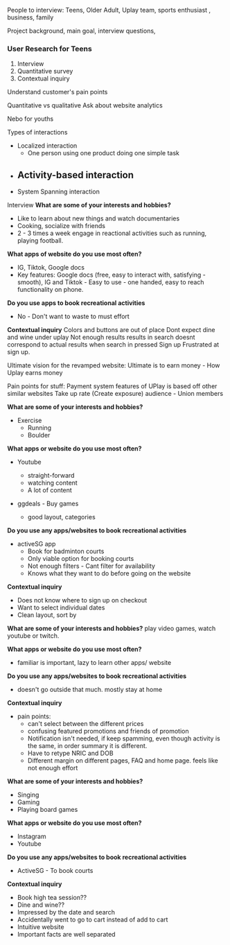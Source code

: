 People to interview:
Teens, Older Adult, Uplay team, sports enthusiast , business, family

Project background, main goal, interview questions, 

### User Research for Teens
1. Interview
2. Quantitative survey
3. Contextual inquiry

Understand customer's pain points

Quantitative vs qualitative
Ask about website analytics 

Nebo for youths


Types of interactions
- Localized interaction
	- One person using one product doing one simple task
- Activity-based interaction
	- 
- System Spanning interaction


Interview 
**What are some of your interests and hobbies?**
- Like to learn about new things and watch documentaries
- Cooking, socialize with friends
- 2 - 3 times a week engage in reactional activities such as running, playing football.

**What apps of website do you use most often?**
- IG, Tiktok, Google docs
- Key features: Google docs (free, easy to interact with, satisfying - smooth), IG and Tiktok - Easy to use - one handed, easy to reach functionality on phone. 

**Do you use apps to book recreational activities**
- No - Don't want to waste to must effort

**Contextual inquiry**
Colors and buttons are out of place
Dont expect dine and wine under uplay
Not enough results
results in search doesnt correspond to actual results when search in pressed
Sign up 
Frustrated at sign up.

Ultimate vision for the revamped website:
Ultimate is to earn money - How Uplay earns money

Pain points for stuff:
Payment system
features of UPlay is based off other similar websites
Take up rate (Create exposure)
audience - Union members

**What are some of your interests and hobbies?**
- Exercise 
	- Running
	- Boulder

**What apps or website do you use most often?**
- Youtube
	- straight-forward
	- watching content
	- A lot of content

- ggdeals - Buy games
	- good layout, categories 

**Do you use any apps/websites to book recreational activities**
- activeSG app
	- Book for badminton courts
	- Only viable option for booking courts
	- Not enough filters - Cant filter for availability
	- Knows what they want to do before going on the website

**Contextual inquiry**
- Does not know where to sign up on checkout
- Want to select individual dates
- Clean layout, sort by


**What are some of your interests and hobbies?**
play video games, watch youtube or twitch.


**What apps or website do you use most often?**
- familiar is important, lazy to learn other apps/ website


**Do you use any apps/websites to book recreational activities**
- doesn't go outside that much. mostly stay at home


**Contextual inquiry**
- pain points:
	- can't select between the different prices
	- confusing featured promotions and friends of promotion
	- Notification isn't needed, if keep spamming, even though activity is the same, in order summary it is different.
	- Have to retype NRIC and DOB
	- Different margin on different pages, FAQ and home page. feels like not enough effort


**What are some of your interests and hobbies?**
- Singing
- Gaming
- Playing board games


**What apps or website do you use most often?**
- Instagram
- Youtube 


**Do you use any apps/websites to book recreational activities**
- ActiveSG - To book courts


**Contextual inquiry**
- Book high tea session??
- Dine and wine??
- Impressed by the date and search
- Accidentally went to go to cart instead of add to cart
- Intuitive website
- Important facts are well separated
